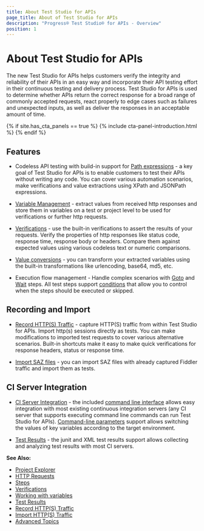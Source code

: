```yaml
---
title: About Test Studio for APIs
page_title: About of Test Studio for APIs
description: "Progress® Test Studio® for APIs - Overview"
position: 1
---
```


# About Test Studio for APIs

The new Test Studio for APIs helps customers verify the integrity and reliability of their APIs in an easy way and incorporate their API testing effort in their continuous testing and delivery process. Test Studio for APIs is used to determine whether APIs return the correct response for a broad range of commonly accepted requests, react properly to edge cases such as failures and unexpected inputs, as well as deliver the responses in an acceptable amount of time.

{% if site.has_cta_panels == true %}
{% include cta-panel-introduction.html %}
{% endif %}

## Features

* Codeless API testing with build-in support for [Path expressions](/features/source-path-expressions) - a key goal of Test Studio for APIs is to enable customers to test their APIs without writing any code. You can cover various automation scenarios, make verifications and value extractions using XPath and JSONPath expressions.

* [Variable Management](/features/variables) - extract values from received http responses and store them in variables on a test or project level to be used for verifications or further http requests.

* [Verifications](/features/verifications) - use the built-in verifications to assert the results of your requests. Verify the properties of http responses like status code, response time, response body or headers. Compare them against expected values using various codeless text or numeric comparisons.

* [Value conversions](/features/steps/set-variable#Conversion) - you can transform your extracted variables using the built-in transformations like urlencoding, base64, md5, etc.

* Execution flow management - Handle complex scenarios with [Goto](/features/steps/goto) and [Wait](/features/steps/wait) steps. All test steps support [conditions](/features/condition) that allow you to control when the steps should be executed or skipped.

## Recording and Import

* [Record HTTP(S) Traffic](/features/record/http-traffic) - capture HTTP(S) traffic from within Test Studio for APIs. Import http(s) sessions directly as tests. You can make modifications to imported test requests to cover various alternative scenarios. Built-in shortcuts make it easy to make quick verifications for response headers, status or response time.

* [Import SAZ files](/features/record/import-http-traffic) - you can import SAZ files with already captured Fiddler traffic and import them as tests.

## CI Server Integration

* [CI Server Integration](/advanced-topics/ci-server-integration) - the included [command line interface](/features/command-line/overview) allows easy integration with most existing continuous integration servers (any CI server that supports executing command line commands can run Test Studio for APIs). [Command-line parameters](/features/command-line/command-line-parameters) support allows switching the values of key variables according to the target environment.

* [Test Results](/features/test-results) - the junit and XML test results support allows collecting and analyzing test results with most CI servers.

__See Also:__

* [Project Explorer](/features/project-explorer)
* [HTTP Requests](/features/steps/http-request)
* [Steps](/features/steps/overview)
* [Verifications](/features/verifications)
* [Working with variables](/features/variables)
* [Test Results](/features/test-results)
* [Record HTTP(S) Traffic](/features/record/http-traffic)
* [Import HTTP(S) Traffic](/features/import/http-traffic)
* [Advanced Topics](/advanced-topics/ci-server-integration)
